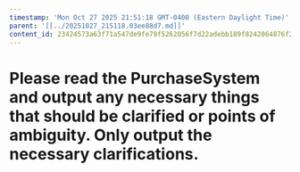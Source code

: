 ```yaml
---
timestamp: 'Mon Oct 27 2025 21:51:18 GMT-0400 (Eastern Daylight Time)'
parent: '[[../20251027_215118.03ee88d7.md]]'
content_id: 23424573a63f71a547de9fe79f5262056f7d22adebb189f8242064876f29e9d7
---
```


# Please read the PurchaseSystem and output any necessary things that should be clarified or points of ambiguity. Only output the necessary clarifications.
